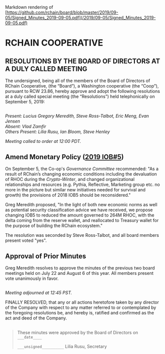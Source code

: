 Markdown rendering of [https://github.com/rchain/board/blob/master/2019/09-05/Signed_Minutes_2019-09-05.pdf](/2019/09-05/Signed_Minutes_2019-09-05.pdf)
##

# RCHAIN COOPERATIVE

## RESOLUTIONS BY THE BOARD OF DIRECTORS AT A DULY CALLED MEETING

The undersigned, being all of the members of the Board of Directors of RChain Cooperative, (the “Board”), a Washington cooperative (the “Coop”), pursuant to RCW 23.86, hereby approve and adopt the following resolutions at a duly called special meeting (the “Resolutions”) held telephonically on September 5, 2019:

##

*Present:  Lucius Gregory Meredith, Steve Ross-Talbot, Eric Meng, Evan Jensen*\
*Absent:  Vlad Zamfir*\
*Others Present:  Lilia Rusu, Ian Bloom, Steve Henley*

*Meeting called to order at 12:00 PDT.*

##

## Amend Monetary Policy ([2019 IOB#5](https://github.com/rchain/legaldocs/tree/master/2018%20Annual%20Meeting/RChain%20Monetary%20Policy%20V2%20-Final))

On September 5, the Co-op's *Governance Committee* recommended:
"As a result of RChain’s changing economic conditions including the devaluation of RHOC during the *Crypto-Winter*, and changed organizational relationships and resources (e.g. Pythia, Reflective, Marketing group etc. no more in the picture but similar new initiatives needed for survival and growth)  the provisions of 2018 IOB5 should be reconsidered."

Greg Meredith proposed, "In the light of both new economic norms as well as potential security classification advice we have received, we propose changing IOB5 to reduced the amount governed to 264M RHOC, with the delta coming from the reserve wallet, and reallocated to Treasury wallet for the purpose of building the RChain ecosystem."

The resolution was seconded by Steve Ross-Talbot, and all board members present voted "yes".

## Approval of Prior Minutes

Greg Meredith resolves to approve the minutes of the previous two board meetings held on July 22 and August 6 of this year. All members present vote unanimously in favor.

##

*Meeting adjourned at 12:45 PST.*

FINALLY RESOLVED, that any or all actions heretofore taken by any director of the Company with respect to any matter referred to or contemplated by the foregoing resolutions be, and hereby is, ratified and confirmed as the act and deed of the Company.

##

>These minutes were approved by the Board of Directors on `___date____`
>
> `___unsigned__________`
> Lilia Rusu, Secretary
